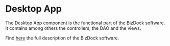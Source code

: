 # Desktop App
The Desktop App component is the functional part of the BizDock software. It contains among others the controllers, the DAO and the views.

Find <a href="https://help.bizdock.io/doku.php">here</a> the full description of the BizDock software.
